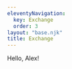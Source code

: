 ```yaml
---
eleventyNavigation:
  key: Exchange
  order: 3
layout: "base.njk"
title: Exchange
---
```


Hello, Alex!
